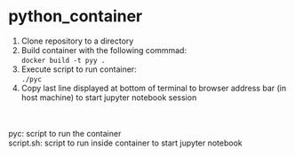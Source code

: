 # python_container
1. Clone repository to a directory
2. Build container with the following commmad:<br>
```docker build -t pyy .```<br>
3. Execute script to run container:<br>
```./pyc```<br>
4. Copy last line displayed at bottom of terminal to browser address bar (in host machine) to start jupyter notebook session
<br>
<br>
pyc: script to run the container<br>
script.sh: script to run inside container to start jupyter notebook

